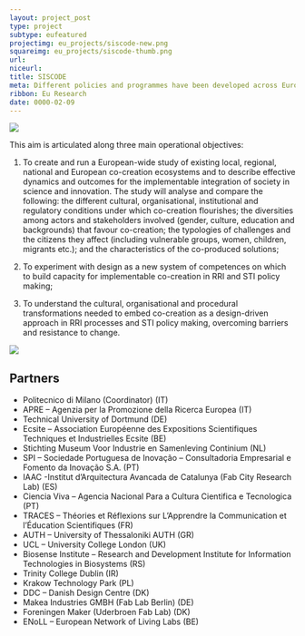 ```yaml
---
layout: project_post
type: project
subtype: eufeatured
projectimg: eu_projects/siscode-new.png
squareimg: eu_projects/siscode-thumb.png
url: 
niceurl: 
title: SISCODE
meta: Different policies and programmes have been developed across Europe, over the last decade, to increase the permeability between science, innovation and society to render the former two better oriented towards the needs, demands and expectations of the latter. The overarching aim of SISCODE is to better understand co-creation as a bottom-up and design-driven phenomenon that is flourishing in Europe (in fab labs, living labs, social innovations, smart cities, communities and regions), to analyse favourable conditions that support its scalability and replication and to use this knowledge to cross-fertilise RRI practices and policies. 
ribbon: Eu Research
date: 0000-02-09
---
```


<img src="{{site.baseurl}}{{ site.url }}/img/projects/eu_projects/siscode1.png">

This aim is articulated along three main operational objectives:

1. To create and run a European-wide study of existing local, regional, national and European co-creation ecosystems and to describe effective dynamics and outcomes for the implementable integration of society in science and innovation. The study will analyse and compare the following: the different cultural, organisational, institutional and regulatory conditions under which co-creation flourishes; the diversities among actors and stakeholders involved (gender, culture, education and backgrounds) that favour co-creation; the typologies of challenges and the citizens they affect (including vulnerable groups, women, children, migrants etc.); and the characteristics of the co-produced solutions;

2. To experiment with design as a new system of competences on which to build capacity for implementable co-creation in RRI and STI policy making;

3. To understand the cultural, organisational and procedural transformations needed to embed co-creation as a design-driven approach in RRI processes and STI policy making, overcoming barriers and resistance to change.

<img src="{{site.baseurl}}{{ site.url }}/img/projects/eu_projects/siscode2.png">

## Partners

* Politecnico di Milano (Coordinator) (IT)
* APRE – Agenzia per la Promozione della Ricerca Europea (IT)
* Technical University of Dortmund (DE)
* Ecsite – Association Européenne des Expositions Scientifiques Techniques et Industrielles Ecsite (BE)
* Stichting Museum Voor Industrie en Samenleving Continium (NL)
* SPI – Sociedade Portuguesa de Inovação – Consultadoria Empresarial e Fomento da Inovação S.A. (PT)
* IAAC -Institut d’Arquitectura Avancada de Catalunya (Fab City Research Lab) (ES)
* Ciencia Viva – Agencia Nacional Para a Cultura Cientifica e Tecnologica (PT)
* TRACES – Théories et Réflexions sur L’Apprendre la Communication et l’Éducation Scientifiques (FR)
* AUTH – University of Thessaloniki AUTH (GR)
* UCL – University College London (UK)
* Biosense Institute – Research and Development Institute for Information Technologies in Biosystems (RS)
* Trinity College Dublin (IR)
* Krakow Technology Park (PL)
* DDC – Danish Design Centre (DK)
* Makea Industries GMBH (Fab Lab Berlin) (DE) 
* Foreningen Maker (Uderbroen Fab Lab) (DK)
* ENoLL – European Network of Living Labs (BE)